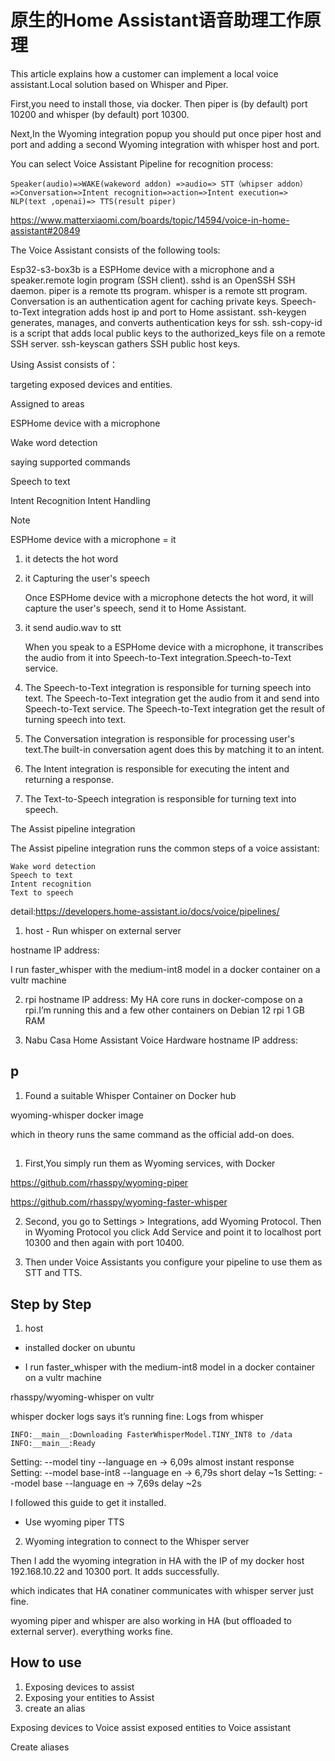 # 原生的Home Assistant语音助理工作原理

This article explains how a customer can implement a local voice assistant.Local solution based on Whisper and Piper. 

First,you need to install those,  via  docker. Then piper is (by default) port 10200 and whisper (by default) port 10300.

Next,In the Wyoming integration popup you should put once piper host and port and adding a second Wyoming integration with whisper host and port.

You can select Voice Assistant Pipeline for recognition process:
~~~
Speaker(audio)=>WAKE(wakeword addon) =>audio=> STT（whipser addon） =>Conversation=>Intent recognition=>action=>Intent execution=> NLP(text ,openai)=> TTS(result piper)
~~~
https://www.matterxiaomi.com/boards/topic/14594/voice-in-home-assistant#20849

The Voice Assistant consists of the following  tools:

Esp32-s3-box3b is a ESPHome device with a microphone and a speaker.remote login program (SSH client).
sshd is an OpenSSH SSH daemon.
piper is a  remote tts program.
whisper is a remote stt  program.
Conversation is an authentication agent for caching private keys.
Speech-to-Text integration adds host ip and port to Home assistant.
ssh-keygen generates, manages, and converts authentication keys for ssh.
ssh-copy-id is a script that adds local public keys to the authorized_keys file on a remote SSH server.
ssh-keyscan gathers SSH public host keys.



Using Assist consists of：

targeting exposed devices and entities.

Assigned to areas


ESPHome device with a microphone

Wake word detection

saying supported commands

Speech to text

Intent Recognition
Intent Handling


Note

ESPHome device with a microphone = it

1. it detects the hot word

2. it Capturing the user's speech

    Once ESPHome device with a microphone detects the hot word, it will capture the user's speech, send it to Home Assistant.

3. it send audio.wav to  stt   

    When you speak to a ESPHome device with a microphone, it transcribes the audio from it into Speech-to-Text integration.Speech-to-Text service.

3. The Speech-to-Text integration is responsible for turning speech into text.
    The Speech-to-Text integration get the audio from it and send into Speech-to-Text service.
    The Speech-to-Text integration get  the result of turning speech into text.

4. The Conversation integration is responsible for processing user's text.The built-in conversation agent does this by matching it to an intent. 

5. The Intent integration is responsible for executing the intent and returning a response.

6. The Text-to-Speech integration is responsible for turning text into speech.

The Assist pipeline integration

The Assist pipeline integration runs the common steps of a voice assistant:
~~~
Wake word detection
Speech to text
Intent recognition
Text to speech
~~~
detail:https://developers.home-assistant.io/docs/voice/pipelines/



1. host - Run whisper on external server

hostname IP address:


I run faster_whisper with the medium-int8 model in a docker container on a vultr machine 

2. rpi
hostname IP address:
My HA core runs in docker-compose on a rpi.I’m running this and a few other containers on
Debian 12
rpi
1 GB RAM



3. Nabu Casa Home Assistant Voice Hardware 
hostname IP address:

## p

1. Found a suitable Whisper Container on Docker hub

wyoming-whisper docker image


which in theory runs the same command as the official add-on does.


## 

1. First,You simply run them as Wyoming services, with Docker

https://github.com/rhasspy/wyoming-piper

https://github.com/rhasspy/wyoming-faster-whisper




2. Second, you go to Settings > Integrations, add Wyoming Protocol. Then in Wyoming Protocol you click Add Service and point it to localhost port 10300 and then again with port 10400. 


3. Then under Voice Assistants you configure your pipeline to use them as STT and TTS.


## Step by Step

1. host

- installed docker on ubuntu

- I run faster_whisper with the medium-int8 model in a docker container on a vultr machine 

rhasspy/wyoming-whisper on vultr

whisper docker logs says it’s running fine:
Logs from whisper
~~~
INFO:__main__:Downloading FasterWhisperModel.TINY_INT8 to /data
INFO:__main__:Ready
~~~

Setting: --model tiny --language en → 6,09s almost instant response
Setting: --model base-int8 --language en → 6,79s short delay ~1s
Setting: --model base --language en → 7,69s delay ~2s

I followed this guide  to get it installed.

- Use wyoming piper TTS

2. Wyoming integration  to connect to the Whisper server

Then I add the wyoming integration in HA with the IP of my docker host 192.168.10.22 and 10300 port. It adds successfully.

which indicates that HA conatiner communicates with whisper server just fine.

wyoming piper and whisper are also working in HA (but offloaded to external server). everything works fine.



##  How to use

1. Exposing devices to assist
2. Exposing your entities to Assist
3. create an alias


Exposing devices to Voice assist
exposed entities to Voice assistant

Create aliases